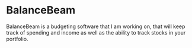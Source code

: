 # BalanceBeam
BalanceBeam is a budgeting software that I am working on, that will keep track of spending and income as well as the ability to track stocks in your portfolio.
